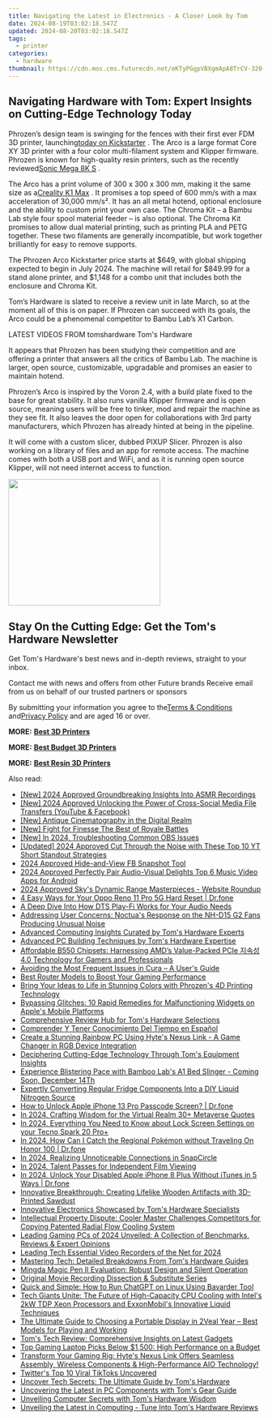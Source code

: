 ```yaml
---
title: Navigating the Latest in Electronics - A Closer Look by Tom
date: 2024-08-19T03:02:18.547Z
updated: 2024-08-20T03:02:18.547Z
tags:
  - printer
categories:
  - hardware
thumbnail: https://cdn.mos.cms.futurecdn.net/eKTyPGgpVBXgmApA8TrCV-320-80.png
---
```


## Navigating Hardware with Tom: Expert Insights on Cutting-Edge Technology Today

Phrozen’s design team is swinging for the fences with their first ever FDM 3D printer, launching[today on Kickstarter](https://www.kickstarter.com/projects/phrozenmake/phrozen-arco-3d-printer-larger-faster-more-colors?ref=buhshc) . The Arco is a large format Core XY 3D printer with a four color multi-filament system and Klipper firmware. Phrozen is known for high-quality resin printers, such as the recently reviewed[Sonic Mega 8K S](https://www.tomshardware.com/3d-printing/phrozen-sonic-mega-8k-s-review) .

 The Arco has a print volume of 300 x 300 x 300 mm, making it the same size as a[Creality K1 Max](https://www.tomshardware.com/reviews/creality-k1-max) . It promises a top speed of 600 mm/s with a max acceleration of 30,000 mm/s². It has an all metal hotend, optional enclosure and the ability to custom print your own case. The Chroma Kit – a Bambu Lab style four spool material feeder – is also optional. The Chroma Kit promises to allow dual material printing, such as printing PLA and PETG together. These two filaments are generally incompatible, but work together brilliantly for easy to remove supports.

 The Phrozen Arco Kickstarter price starts at $649, with global shipping expected to begin in July 2024\. The machine will retail for $849.99 for a stand alone printer, and $1,148 for a combo unit that includes both the enclosure and Chroma Kit.

 Tom’s Hardware is slated to receive a review unit in late March, so at the moment all of this is on paper. If Phrozen can succeed with its goals, the Arco could be a phenomenal competitor to Bambu Lab’s X1 Carbon.

 LATEST VIDEOS FROM tomshardware Tom's Hardware

 It appears that Phrozen has been studying their competition and are offering a printer that answers all the critics of Bambu Lab. The machine is larger, open source, customizable, upgradable and promises an easier to maintain hotend.

 Phrozen’s Arco is inspired by the Voron 2.4, with a build plate fixed to the base for great stability. It also runs vanilla Klipper firmware and is open source, meaning users will be free to tinker, mod and repair the machine as they see fit. It also leaves the door open for collaborations with 3rd party manufacturers, which Phrozen has already hinted at being in the pipeline.

 It will come with a custom slicer, dubbed PIXUP Slicer. Phrozen is also working on a library of files and an app for remote access. The machine comes with both a USB port and WiFi, and as it is running open source Klipper, will not need internet access to function.

<!-- affiliate ads begin -->
<a href="https://printrendy.pxf.io/c/5597632/1453719/17020" target="_top" id="1453719"><img src="//a.impactradius-go.com/display-ad/17020-1453719" border="0" alt="" width="300" height="250"/></a><img height="0" width="0" src="https://imp.pxf.io/i/5597632/1453719/17020" style="position:absolute;visibility:hidden;" border="0" />
<!-- affiliate ads end -->
## Stay On the Cutting Edge: Get the Tom's Hardware Newsletter

 Get Tom's Hardware's best news and in-depth reviews, straight to your inbox.

 Contact me with news and offers from other Future brands  Receive email from us on behalf of our trusted partners or sponsors

 By submitting your information you agree to the[Terms & Conditions](https://futureplc.com/terms-conditions/) and[Privacy Policy](https://futureplc.com/privacy-policy/) and are aged 16 or over.

**MORE:** [**Best 3D Printers**](https://www.tomshardware.com/best-picks/best-3d-printers)

**MORE:** [**Best Budget 3D Printers**](https://www.tomshardware.com/best-picks/best-budget-3d-printers)

**MORE:** [**Best Resin 3D Printers**](https://www.tomshardware.com/best-picks/best-resin-3d-printers)


<ins class="adsbygoogle"
     style="display:block"
     data-ad-format="autorelaxed"
     data-ad-client="ca-pub-7571918770474297"
     data-ad-slot="1223367746"></ins>



<ins class="adsbygoogle"
     style="display:block"
     data-ad-client="ca-pub-7571918770474297"
     data-ad-slot="8358498916"
     data-ad-format="auto"
     data-full-width-responsive="true"></ins>

<span class="atpl-alsoreadstyle">Also read:</span>
<div><ul>
<li><a href="https://youtube-data.techidaily.com/024-approved-groundbreaking-insights-into-asmr-recordings/"><u>[New] 2024 Approved  Groundbreaking Insights Into ASMR Recordings</u></a></li>
<li><a href="https://facebook-videos.techidaily.com/new-2024-approved-unlocking-the-power-of-cross-social-media-file-transfers-youtube-and-facebook/"><u>[New] 2024 Approved  Unlocking the Power of Cross-Social Media File Transfers (YouTube & Facebook)</u></a></li>
<li><a href="https://youtube-clips.techidaily.com/new-antique-cinematography-in-the-digital-realm/"><u>[New] Antique Cinematography in the Digital Realm</u></a></li>
<li><a href="https://on-screen-recording.techidaily.com/new-fight-for-finesse-the-best-of-royale-battles/"><u>[New] Fight for Finesse  The Best of Royale Battles</u></a></li>
<li><a href="https://screen-recording.techidaily.com/new-in-2024-troubleshooting-common-obs-issues/"><u>[New] In 2024, Troubleshooting Common OBS Issues</u></a></li>
<li><a href="https://facebook-video-footage.techidaily.com/updated-2024-approved-cut-through-the-noise-with-these-top-10-yt-short-standout-strategies/"><u>[Updated] 2024 Approved  Cut Through the Noise with These Top 10 YT Short Standout Strategies</u></a></li>
<li><a href="https://facebook-video-content.techidaily.com/2024-approved-hide-and-view-fb-snapshot-tool/"><u>2024 Approved  Hide-and-View FB Snapshot Tool</u></a></li>
<li><a href="https://extra-support.techidaily.com/2024-approved-perfectly-pair-audio-visual-delights-top-6-music-video-apps-for-android/"><u>2024 Approved  Perfectly Pair Audio-Visual Delights  Top 6 Music Video Apps for Android</u></a></li>
<li><a href="https://fox-access.techidaily.com/2024-approved-skys-dynamic-range-masterpieces-website-roundup/"><u>2024 Approved  Sky's Dynamic Range Masterpieces - Website Roundup</u></a></li>
<li><a href="https://phone-solutions.techidaily.com/4-easy-ways-for-your-oppo-reno-11-pro-5g-hard-reset-drfone-by-drfone-reset-android-reset-android/"><u>4 Easy Ways for Your Oppo Reno 11 Pro 5G Hard Reset | Dr.fone</u></a></li>
<li><a href="https://techtrends.techidaily.com/a-deep-dive-into-how-dts-play-fi-works-for-your-audio-needs/"><u>A Deep Dive Into How DTS Play-Fi Works for Your Audio Needs</u></a></li>
<li><a href="https://hardware-tips.techidaily.com/addressing-user-concerns-noctuas-response-on-the-nh-d15-g2-fans-producing-unusual-noise/"><u>Addressing User Concerns: Noctua's Response on the NH-D15 G2 Fans Producing Unusual Noise</u></a></li>
<li><a href="https://hardware-tips.techidaily.com/advanced-computing-insights-curated-by-toms-hardware-experts/"><u>Advanced Computing Insights Curated by Tom's Hardware Experts</u></a></li>
<li><a href="https://hardware-tips.techidaily.com/advanced-pc-building-techniques-by-toms-hardware-expertise/"><u>Advanced PC Building Techniques by Tom's Hardware Expertise</u></a></li>
<li><a href="https://hardware-tips.techidaily.com/affordable-b550-chipsets-harnessing-amds-value-packed-pcie-40-technology-for-gamers-and-professionals/"><u>Affordable B550 Chipsets: Harnessing AMD’s Value-Packed PCIe 지속성 4.0 Technology for Gamers and Professionals</u></a></li>
<li><a href="https://hardware-tips.techidaily.com/avoiding-the-most-frequent-issues-in-cura-a-users-guide/"><u>Avoiding the Most Frequent Issues in Cura – A User's Guide</u></a></li>
<li><a href="https://hardware-tips.techidaily.com/best-router-models-to-boost-your-gaming-performance/"><u>Best Router Models to Boost Your Gaming Performance</u></a></li>
<li><a href="https://hardware-tips.techidaily.com/bring-your-ideas-to-life-in-stunning-colors-with-phrozens-4d-printing-technology/"><u>Bring Your Ideas to Life in Stunning Colors with Phrozen's 4D Printing Technology</u></a></li>
<li><a href="https://fox-that.techidaily.com/bypassing-glitches-10-rapid-remedies-for-malfunctioning-widgets-on-apples-mobile-platforms/"><u>Bypassing Glitches: 10 Rapid Remedies for Malfunctioning Widgets on Apple's Mobile Platforms</u></a></li>
<li><a href="https://hardware-tips.techidaily.com/comprehensive-review-hub-for-toms-hardware-selections/"><u>Comprehensive Review Hub for Tom's Hardware Selections</u></a></li>
<li><a href="https://mondly-stories.techidaily.com/comprender-y-tener-conocimiento-del-tiempo-en-espanol/"><u>Comprender Y Tener Conocimiento Del Tiempo en Espaňol</u></a></li>
<li><a href="https://hardware-tips.techidaily.com/create-a-stunning-rainbow-pc-using-hytes-nexus-link-a-game-changer-in-rgb-device-integration/"><u>Create a Stunning Rainbow PC Using Hyte's Nexus Link - A Game Changer in RGB Device Integration</u></a></li>
<li><a href="https://hardware-tips.techidaily.com/deciphering-cutting-edge-technology-through-toms-equipment-insights/"><u>Deciphering Cutting-Edge Technology Through Tom's Equipment Insights</u></a></li>
<li><a href="https://hardware-tips.techidaily.com/experience-blistering-pace-with-bamboo-labs-a1-bed-slinger-coming-soon-december-14th/"><u>Experience Blistering Pace with Bamboo Lab's A1 Bed Slinger - Coming Soon, December 14Th</u></a></li>
<li><a href="https://hardware-tips.techidaily.com/expertly-converting-regular-fridge-components-into-a-diy-liquid-nitrogen-source/"><u>Expertly Converting Regular Fridge Components Into a DIY Liquid Nitrogen Source</u></a></li>
<li><a href="https://iphone-unlock.techidaily.com/how-to-unlock-apple-iphone-13-pro-passcode-screen-drfone-by-drfone-ios/"><u>How to Unlock Apple iPhone 13 Pro Passcode Screen? | Dr.fone</u></a></li>
<li><a href="https://extra-tips.techidaily.com/in-2024-crafting-wisdom-for-the-virtual-realm-30plus-metaverse-quotes/"><u>In 2024, Crafting Wisdom for the Virtual Realm  30+ Metaverse Quotes</u></a></li>
<li><a href="https://unlock-android.techidaily.com/in-2024-everything-you-need-to-know-about-lock-screen-settings-on-your-tecno-spark-20-proplus-by-drfone-android/"><u>In 2024, Everything You Need to Know about Lock Screen Settings on your Tecno Spark 20 Pro+</u></a></li>
<li><a href="https://pokemon-go-android.techidaily.com/in-2024-how-can-i-catch-the-regional-pokemon-without-traveling-on-honor-100-drfone-by-drfone-virtual-android/"><u>In 2024, How Can I Catch the Regional Pokémon without Traveling On Honor 100 | Dr.fone</u></a></li>
<li><a href="https://snapchat-videos.techidaily.com/in-2024-realizing-unnoticeable-connections-in-snapcircle/"><u>In 2024, Realizing Unnoticeable Connections in SnapCircle</u></a></li>
<li><a href="https://some-approaches.techidaily.com/in-2024-talent-passes-for-independent-film-viewing/"><u>In 2024, Talent Passes for Independent Film Viewing</u></a></li>
<li><a href="https://iphone-unlock.techidaily.com/in-2024-unlock-your-disabled-apple-iphone-8-plus-without-itunes-in-5-ways-drfone-by-drfone-ios/"><u>In 2024, Unlock Your Disabled Apple iPhone 8 Plus Without iTunes in 5 Ways | Dr.fone</u></a></li>
<li><a href="https://hardware-tips.techidaily.com/innovative-breakthrough-creating-lifelike-wooden-artifacts-with-3d-printed-sawdust/"><u>Innovative Breakthrough: Creating Lifelike Wooden Artifacts with 3D-Printed Sawdust</u></a></li>
<li><a href="https://hardware-tips.techidaily.com/innovative-electronics-showcased-by-toms-hardware-specialists/"><u>Innovative Electronics Showcased by Tom's Hardware Specialists</u></a></li>
<li><a href="https://hardware-tips.techidaily.com/intellectual-property-dispute-cooler-master-challenges-competitors-for-copying-patented-radial-flow-cooling-system/"><u>Intellectual Property Dispute: Cooler Master Challenges Competitors for Copying Patented Radial Flow Cooling System</u></a></li>
<li><a href="https://hardware-tips.techidaily.com/leading-gaming-pcs-of-2024-unveiled-a-collection-of-benchmarks-reviews-and-expert-opinions/"><u>Leading Gaming PCs of 2024 Unveiled: A Collection of Benchmarks, Reviews & Expert Opinions</u></a></li>
<li><a href="https://on-screen-recording.techidaily.com/leading-tech-essential-video-recorders-of-the-net-for-2024/"><u>Leading Tech  Essential Video Recorders of the Net for 2024</u></a></li>
<li><a href="https://hardware-tips.techidaily.com/mastering-tech-detailed-breakdowns-from-toms-hardware-guides/"><u>Mastering Tech: Detailed Breakdowns From Tom's Hardware Guides</u></a></li>
<li><a href="https://hardware-tips.techidaily.com/mingda-magic-pen-ii-evaluation-robust-design-and-silent-operation/"><u>Mingda Magic Pen II Evaluation: Robust Design and Silent Operation</u></a></li>
<li><a href="https://remote-screen-capture.techidaily.com/original-movie-recording-dissection-and-substitute-series/"><u>Original Movie Recording Dissection & Substitute Series</u></a></li>
<li><a href="https://tech-haven.techidaily.com/quick-and-simple-how-to-run-chatgpt-on-linux-using-bavarder-tool/"><u>Quick and Simple: How to Run ChatGPT on Linux Using Bavarder Tool</u></a></li>
<li><a href="https://hardware-tips.techidaily.com/tech-giants-unite-the-future-of-high-capacity-cpu-cooling-with-intels-2kw-tdp-xeon-processors-and-exxonmobils-innovative-liquid-techniques/"><u>Tech Giants Unite: The Future of High-Capacity CPU Cooling with Intel's 2kW TDP Xeon Processors and ExxonMobil's Innovative Liquid Techniques</u></a></li>
<li><a href="https://hardware-tips.techidaily.com/the-ultimate-guide-to-choosing-a-portable-display-in-2veal-year-best-models-for-playing-and-working/"><u>The Ultimate Guide to Choosing a Portable Display in 2Veal Year – Best Models for Playing and Working</u></a></li>
<li><a href="https://hardware-tips.techidaily.com/toms-tech-review-comprehensive-insights-on-latest-gadgets/"><u>Tom's Tech Review: Comprehensive Insights on Latest Gadgets</u></a></li>
<li><a href="https://hardware-tips.techidaily.com/top-gaming-laptop-picks-below-1500-high-performance-on-a-budget/"><u>Top Gaming Laptop Picks Below $1,500: High Performance on a Budget</u></a></li>
<li><a href="https://hardware-tips.techidaily.com/transform-your-gaming-rig-hytes-nexus-link-offers-seamless-assembly-wireless-components-and-high-performance-aio-technology/"><u>Transform Your Gaming Rig: Hyte's Nexus Link Offers Seamless Assembly, Wireless Components & High-Performance AIO Technology!</u></a></li>
<li><a href="https://twitter-clips.techidaily.com/twitters-top-10-viral-tiktoks-uncovered/"><u>Twitter's Top 10 Viral TikToks Uncovered</u></a></li>
<li><a href="https://hardware-tips.techidaily.com/uncover-tech-secrets-the-ultimate-guide-by-toms-hardware/"><u>Uncover Tech Secrets: The Ultimate Guide by Tom's Hardware</u></a></li>
<li><a href="https://hardware-tips.techidaily.com/uncovering-the-latest-in-pc-components-with-toms-gear-guide/"><u>Uncovering the Latest in PC Components with Tom's Gear Guide</u></a></li>
<li><a href="https://hardware-tips.techidaily.com/unveiling-computer-secrets-with-toms-hardware-wisdom/"><u>Unveiling Computer Secrets with Tom's Hardware Wisdom</u></a></li>
<li><a href="https://hardware-tips.techidaily.com/unveiling-the-latest-in-computing-tune-into-toms-hardware-reviews/"><u>Unveiling the Latest in Computing - Tune Into Tom's Hardware Reviews</u></a></li>
</ul></div>
